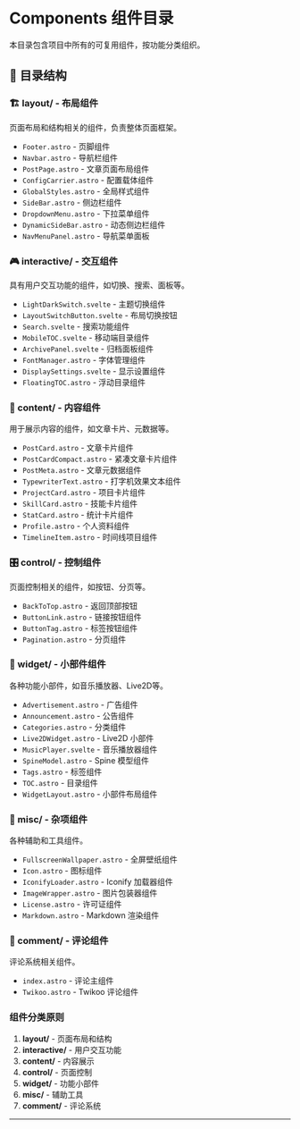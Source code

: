 # Components 组件目录

本目录包含项目中所有的可复用组件，按功能分类组织。

## 📁 目录结构

### 🏗️ layout/ - 布局组件
页面布局和结构相关的组件，负责整体页面框架。

- `Footer.astro` - 页脚组件
- `Navbar.astro` - 导航栏组件
- `PostPage.astro` - 文章页面布局组件
- `ConfigCarrier.astro` - 配置载体组件
- `GlobalStyles.astro` - 全局样式组件
- `SideBar.astro` - 侧边栏组件
- `DropdownMenu.astro` - 下拉菜单组件
- `DynamicSideBar.astro` - 动态侧边栏组件
- `NavMenuPanel.astro` - 导航菜单面板

### 🎮 interactive/ - 交互组件
具有用户交互功能的组件，如切换、搜索、面板等。

- `LightDarkSwitch.svelte` - 主题切换组件
- `LayoutSwitchButton.svelte` - 布局切换按钮
- `Search.svelte` - 搜索功能组件
- `MobileTOC.svelte` - 移动端目录组件
- `ArchivePanel.svelte` - 归档面板组件
- `FontManager.astro` - 字体管理组件
- `DisplaySettings.svelte` - 显示设置组件
- `FloatingTOC.astro` - 浮动目录组件

### 📄 content/ - 内容组件
用于展示内容的组件，如文章卡片、元数据等。

- `PostCard.astro` - 文章卡片组件
- `PostCardCompact.astro` - 紧凑文章卡片组件
- `PostMeta.astro` - 文章元数据组件
- `TypewriterText.astro` - 打字机效果文本组件
- `ProjectCard.astro` - 项目卡片组件
- `SkillCard.astro` - 技能卡片组件
- `StatCard.astro` - 统计卡片组件
- `Profile.astro` - 个人资料组件
- `TimelineItem.astro` - 时间线项目组件

### 🎛️ control/ - 控制组件
页面控制相关的组件，如按钮、分页等。

- `BackToTop.astro` - 返回顶部按钮
- `ButtonLink.astro` - 链接按钮组件
- `ButtonTag.astro` - 标签按钮组件
- `Pagination.astro` - 分页组件

### 🧩 widget/ - 小部件组件
各种功能小部件，如音乐播放器、Live2D等。

- `Advertisement.astro` - 广告组件
- `Announcement.astro` - 公告组件
- `Categories.astro` - 分类组件
- `Live2DWidget.astro` - Live2D 小部件
- `MusicPlayer.svelte` - 音乐播放器组件
- `SpineModel.astro` - Spine 模型组件
- `Tags.astro` - 标签组件
- `TOC.astro` - 目录组件
- `WidgetLayout.astro` - 小部件布局组件

### 🔧 misc/ - 杂项组件
各种辅助和工具组件。

- `FullscreenWallpaper.astro` - 全屏壁纸组件
- `Icon.astro` - 图标组件
- `IconifyLoader.astro` - Iconify 加载器组件
- `ImageWrapper.astro` - 图片包装器组件
- `License.astro` - 许可证组件
- `Markdown.astro` - Markdown 渲染组件

### 💬 comment/ - 评论组件
评论系统相关组件。

- `index.astro` - 评论主组件
- `Twikoo.astro` - Twikoo 评论组件



### 组件分类原则

1. **layout/** - 页面布局和结构
2. **interactive/** - 用户交互功能
3. **content/** - 内容展示
4. **control/** - 页面控制
5. **widget/** - 功能小部件
6. **misc/** - 辅助工具
7. **comment/** - 评论系统
---

